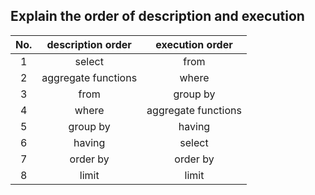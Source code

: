 ## Explain the order of description and execution

No.|description order|execution order|
|:---:|:---:|:---:|
1|select|from|
2|aggregate functions|where|
3|from|group by|
4|where|aggregate functions|
5|group by|having|
6|having|select|
7|order by|order by|
8|limit|limit|
